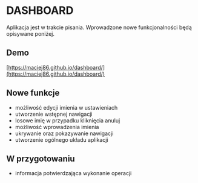 # DASHBOARD

Aplikacja jest w trakcie pisania. Wprowadzone nowe funkcjonalności będą opisywane poniżej.

## Demo

[https://maciej86.github.io/dashboard/](https://maciej86.github.io/dashboard/)

## Nowe funkcje

- możliwość edycji imienia w ustawieniach
- utworzenie wstępnej nawigacji
- losowe imię w przypadku kliknięcia anuluj
- możliwość wprowadzenia imienia
- ukrywanie oraz pokazywanie nawigacji
- utworzenie ogólnego układu aplikacji

## W przygotowaniu

- informacja potwierdzająca wykonanie operacji

